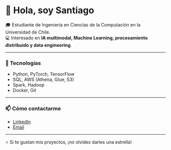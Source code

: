 # 👋 Hola, soy Santiago

🎓 Estudiante de Ingeniería en Ciencias de la Computación en la Universidad de Chile.  
💻 Interesado en **IA multimodal, Machine Learning, procesamiento distribuido y data engineering**.  

---

### 🔧 Tecnologías
- Python, PyTorch, TensorFlow
- SQL, AWS (Athena, Glue, S3)
- Spark, Hadoop
- Docker, Git

---

### 📫 Cómo contactarme
- [LinkedIn](linkedin.com/in/santiago-haberle-monsalve-115088297)
- [Email](mailto:santiago.haberle@ug.uchile.cl)

---

⭐ Si te gustan mis proyectos, ¡no olvides darles una estrella!

<!--
**shaberle/shaberle** is a ✨ _special_ ✨ repository because its `README.md` (this file) appears on your GitHub profile.

Here are some ideas to get you started:

- 🔭 I’m currently working on ...
- 🌱 I’m currently learning ...
- 👯 I’m looking to collaborate on ...
- 🤔 I’m looking for help with ...
- 💬 Ask me about ...
- 📫 How to reach me: ...
- 😄 Pronouns: ...
- ⚡ Fun fact: ...
-->
